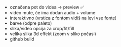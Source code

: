 - označena pot do videa -> preview ✅
- video mute, če ima dodan audio + volume
- interaktivno (vrstica z fontom vidiš na levi vse fonte)
- barve (odpre paleto)
- slika/video opcija za crop/fit/fill
- velika slika 3d effekt (zoom v sliko počasi)
- github build
